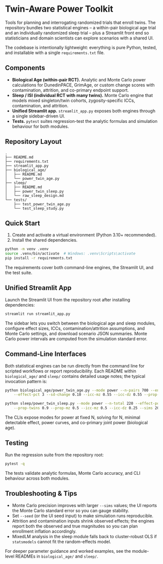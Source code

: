 # Twin-Aware Power Toolkit

Tools for planning and interrogating randomized trials that enroll twins. The repository bundles two
statistical engines – a within-pair biological age trial and an individually randomized sleep trial –
plus a Streamlit front end so statisticians and domain scientists can explore scenarios with a shared UI.

The codebase is intentionally lightweight: everything is pure Python, tested, and installable with a
single `requirements.txt` file.

## Components

- **Biological Age (within-pair RCT).** Analytic and Monte Carlo power calculations for DunedinPACE,
  GrimAge, or custom change scores with contamination, attrition, and co-primary endpoint support.
- **Sleep / ISI (individual RCT with many twins).** Monte Carlo engine that models mixed
  singleton/twin cohorts, zygosity-specific ICCs, contamination, and attrition.
- **Unified Streamlit app.** `streamlit_app.py` exposes both engines through a single sidebar-driven UI.
- **Tests.** `pytest` suites regression-test the analytic formulas and simulation behaviour for both
  modules.

## Repository Layout

```
.
├── README.md
├── requirements.txt
├── streamlit_app.py
├── biological_age/
│   ├── README.md
│   └── power_twin_age.py
├── sleep/
│   ├── README.md
│   ├── power_twin_sleep.py
│   └── raw_sleep_design.md
└── tests/
    ├── test_power_twin_age.py
    └── test_sleep_study.py
```

## Quick Start

1. Create and activate a virtual environment (Python 3.10+ recommended).
2. Install the shared dependencies.

```bash
python -m venv .venv
source .venv/bin/activate  # Windows: .venv\Scripts\activate
pip install -r requirements.txt
```

The requirements cover both command-line engines, the Streamlit UI, and the test suite.

## Unified Streamlit App

Launch the Streamlit UI from the repository root after installing dependencies:

```bash
streamlit run streamlit_app.py
```

The sidebar lets you switch between the biological age and sleep modules, configure effect sizes,
ICCs, contamination/attrition assumptions, and Monte Carlo settings, and download scenario JSON
summaries. Monte Carlo power intervals are computed from the simulation standard error.

## Command-Line Interfaces

Both statistical engines can be run directly from the command line for scripted workflows or report
reproducibility. Each README within `biological_age/` and `sleep/` contains detailed usage notes; the
typical invocation pattern is:

```bash
python biological_age/power_twin_age.py --mode power --n-pairs 700 --endpoint dunedinpace \
    --effect-pct 3 --sd-change 0.10 --icc-mz 0.55 --icc-dz 0.55 --prop-mz 0.5

python sleep/power_twin_sleep.py --mode power --n-total 220 --effect-points 6 --sd-change 7 \
    --prop-twins 0.9 --prop-mz 0.5 --icc-mz 0.5 --icc-dz 0.25 --sims 2000
```

The CLIs expose modes for power at fixed N, solving for N, minimal detectable effect, power curves,
and co-primary joint power (biological age).

## Testing

Run the regression suite from the repository root:

```bash
pytest -q
```

The tests validate analytic formulas, Monte Carlo accuracy, and CLI behaviour across both modules.

## Troubleshooting & Tips

- Monte Carlo precision improves with larger `--sims` values; the UI reports the Monte Carlo standard
  error so you can gauge stability.
- Set `--seed` (or the UI seed input) to make simulation runs reproducible.
- Attrition and contamination inputs shrink observed effects; the engines report both the observed
  and true magnitudes so you can plan enrollment inflation accordingly.
- MixedLM analysis in the sleep module falls back to cluster-robust OLS if `statsmodels` cannot fit
  the random-effects model.

For deeper parameter guidance and worked examples, see the module-level READMEs in
`biological_age/` and `sleep/`.
